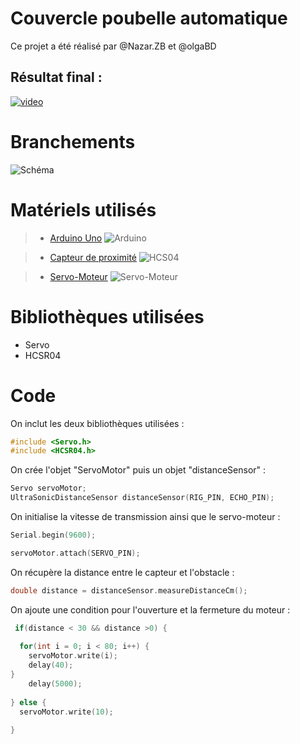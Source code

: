 # **Couvercle poubelle automatique**

Ce projet a été réalisé par @Nazar.ZB et @olgaBD

## **Résultat final :** 
[![video](https://img.youtube.com/vi/lu7Z7bEkcFc/0.jpg)](https://www.youtube.com/watch?v=lu7Z7bEkcFc)
# Branchements 

![Schéma](https://image.noelshack.com/fichiers/2019/05/2/1548778068-shema-bb.png)


# Matériels utilisés 

> - [Arduino Uno](https://store.arduino.cc/arduino-uno-rev3)
> ![Arduino](https://store-cdn.arduino.cc/uni/catalog/product/cache/1/image/520x330/604a3538c15e081937dbfbd20aa60aad/a/0/a000066_featured_1_.jpg)

> - [Capteur de proximité](https://www.generationrobots.com/fr/401575-capteur-sonar-%C3%A0-ultrasons-hc-sr04.html)
> ![HCS04](https://tse4.mm.bing.net/th?id=OIP.CAUvtM78fxMdGrpHJbLJewHaHa&pid=Api)

> - [Servo-Moteur](https://www.amazon.fr/Longruner-Moteur-H%C3%A9licopt%C3%A8re-Bateau-robots/dp/B07236KYVC/ref=sr_1_1?ie=UTF8&qid=1548777698&sr=8-1&keywords=servomoteur+arduino) 
>![Servo-Moteur]( https://images-na.ssl-images-amazon.com/images/I/716vnlbiEeL._SL1000_.jpg)

# Bibliothèques utilisées  

-  Servo 
-  HCSR04

# Code 

On inclut les deux bibliothèques utilisées : 

``` c++
#include <Servo.h>
#include <HCSR04.h>
``` 
On crée l'objet "ServoMotor" puis un objet "distanceSensor" : 

``` c++
Servo servoMotor;
UltraSonicDistanceSensor distanceSensor(RIG_PIN, ECHO_PIN);
```
On initialise la vitesse de transmission ainsi que le servo-moteur :

``` c++
Serial.begin(9600);

servoMotor.attach(SERVO_PIN);
``` 
On récupère la distance entre le capteur et l'obstacle :

``` c++
double distance = distanceSensor.measureDistanceCm();
```

On ajoute une condition pour l'ouverture et la fermeture du moteur : 
 
``` c++
 if(distance < 30 && distance >0) {
  
  for(int i = 0; i < 80; i++) {
    servoMotor.write(i);
    delay(40);
}     
    delay(5000);
    
} else {  
  servoMotor.write(10);
   
}
``` 


